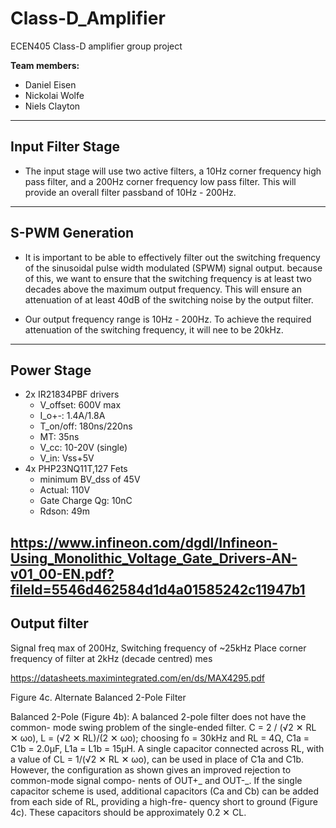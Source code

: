 # Class-D_Amplifier
ECEN405 Class-D amplifier group project

**Team members:**

- Daniel Eisen
- Nickolai Wolfe
- Niels Clayton

---
## Input Filter Stage

- The input stage will use two active filters, a 10Hz corner frequency high pass filter, and a 200Hz corner frequency low pass filter. This will provide an overall filter passband of 10Hz - 200Hz.

---
## S-PWM Generation

- It is important to be able to effectively filter out the switching frequency of the sinusoidal pulse width modulated (SPWM) signal output. because of this, we want to ensure that the switching frequency is at least two decades above the maximum output frequency. This will ensure an attenuation of at least 40dB of the switching noise by the output filter.

- Our output frequency range is 10Hz - 200Hz. To achieve the required attenuation of the switching frequency, it will nee to be 20kHz.


---
## Power Stage
- 2x IR21834PBF drivers
  - V_offset: 600V max
  - I_o+-: 1.4A/1.8A
  - T_on/off: 180ns/220ns
  - MT: 35ns
  - V_cc: 10-20V (single)
  - V_in: Vss+5V
- 4x PHP23NQ11T,127 Fets
  - minimum BV_dss of 45V
  - Actual: 110V
  - Gate Charge Qg: 10nC
  - Rdson: 49m

https://www.infineon.com/dgdl/Infineon-Using_Monolithic_Voltage_Gate_Drivers-AN-v01_00-EN.pdf?fileId=5546d462584d1d4a01585242c11947b1
---
## Output filter
Signal freq max of 200Hz, Switching frequency of ~25kHz
Place corner frequency of filter at 2kHz (decade centred)
mes


https://datasheets.maximintegrated.com/en/ds/MAX4295.pdf

Figure 4c. Alternate Balanced 2-Pole Filter

Balanced 2-Pole (Figure 4b):
A  balanced  2-pole  filter  does  not  have  the  common-
mode swing problem of the single-ended filter.
C = 2 / (√2 ✕ RL ✕ ωo), L = (√2 ✕ RL)/(2 ✕ ωo); choosing
fo =  30kHz  and  RL =  4Ω,  C1a  =  C1b  =  2.0μF,  L1a  =
L1b = 15μH.
A single capacitor connected across RL, with a value of
CL = 1/(√2 ✕ RL ✕ ωo), can be used in place of C1a and
C1b.  However,  the  configuration  as  shown  gives  an
improved  rejection  to  common-mode  signal  compo-
nents  of  OUT+_  and  OUT-_.    If  the  single  capacitor
scheme is used, additional capacitors (Ca and Cb) can
be  added  from  each  side  of  RL,  providing  a  high-fre-
quency  short  to  ground  (Figure  4c).  These  capacitors
should be approximately 0.2 ✕ CL.